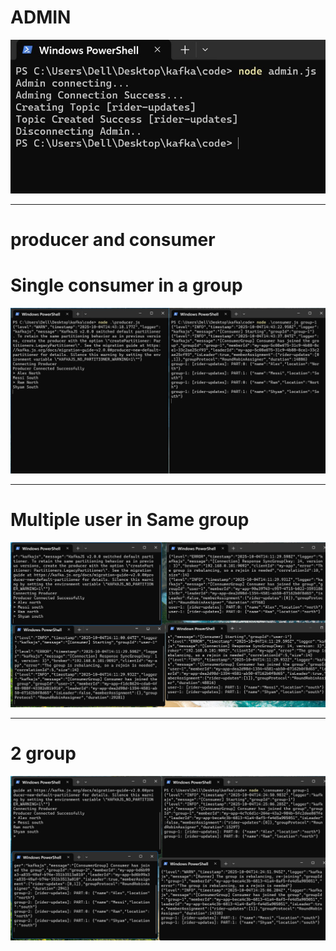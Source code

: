 # ADMIN
![admin](./images/admin.jpg)

---

# producer and consumer

# Single consumer in a group
![Single consumer in a group](./images/single.jpg)


---

# Multiple user in Same group

![Multiple user in Same group](./images/same-group.jpg)

---
# 2 group

![2 group](./images/2-group.jpg)
